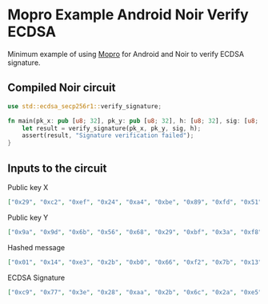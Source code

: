 # Mopro Example Android Noir Verify ECDSA

Minimum example of using [Mopro](https://zkmopro.org) for Android and Noir to verify ECDSA signature.

## Compiled Noir circuit

```rust
use std::ecdsa_secp256r1::verify_signature;

fn main(pk_x: pub [u8; 32], pk_y: pub [u8; 32], h: [u8; 32], sig: [u8; 64]) {
    let result = verify_signature(pk_x, pk_y, sig, h);
    assert(result, "Signature verification failed");
}
```

## Inputs to the circuit

Public key X
```json
["0x29", "0xc2", "0xef", "0x24", "0xa4", "0xbe", "0x89", "0xfd", "0x51", "0x35", "0x89", "0x24", "0xb3", "0x2e", "0x38", "0xd2", "0x5b", "0x64", "0x9e", "0x4e", "0x96", "0xff", "0x0b", "0x6f", "0x6b", "0xe2", "0x12", "0x87", "0x1b", "0xf5", "0x26", "0x27"]
```

Public key Y
```json
["0x9a", "0x9d", "0x6b", "0x56", "0x68", "0x29", "0xbf", "0x3a", "0xf8", "0xfe", "0xe0", "0x50", "0x94", "0x3f", "0xbb", "0x70", "0xab", "0xf5", "0xb1", "0xb3", "0x5a", "0xc1", "0xe3", "0xb8", "0x95", "0xee", "0x2e", "0xc0", "0xa8", "0x5a", "0xfb", "0xd2"]
```

Hashed message
```json
["0x01", "0x14", "0xe3", "0x2b", "0xb0", "0x66", "0xf2", "0x7b", "0x13", "0x16", "0xbb", "0x83", "0x31", "0x6c", "0x37", "0x24", "0x9c", "0x33", "0x89", "0xe0", "0x5f", "0xfe", "0x0b", "0xc2", "0x03", "0x03", "0xdc", "0x6e", "0x9e", "0x6e", "0x0f", "0xd5"]
```

ECDSA Signature
```json
["0xc9", "0x77", "0x3e", "0x28", "0xaa", "0x2b", "0x6c", "0x2a", "0xe5", "0x4b", "0xf0", "0x9f", "0xaa", "0xdf", "0x64", "0xc8", "0x23", "0x99", "0xcb", "0x1a", "0xb6", "0x6e", "0xa9", "0x07", "0x24", "0x3d", "0x9b", "0x83", "0x3a", "0x9a", "0x57", "0xd2", "0x21", "0xad", "0x97", "0xb8", "0x34", "0x04", "0x03", "0x56", "0xe1", "0x4e", "0x15", "0x5c", "0x78", "0x14", "0x91", "0x7a", "0xa3", "0x76", "0x55", "0x50", "0xf9", "0x0b", "0x0c", "0x5d", "0x0b", "0x5b", "0xbe", "0x43", "0xef", "0xcc", "0x31", "0xa3"]
```
